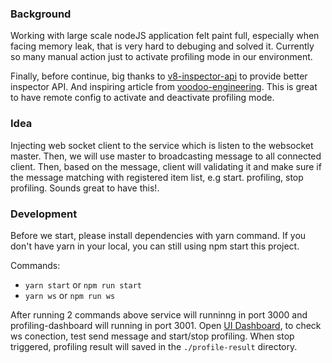 ### Background

Working with large scale nodeJS application felt paint full, especially when facing memory leak, that is very hard to debuging and solved it. Currently so many manual action just to activate profiling mode in our environment.

Finally, before continue, big thanks to [v8-inspector-api](https://github.com/wallet77/v8-inspector-api) to provide better inspector API. And inspiring article from [voodoo-engineering](https://medium.com/voodoo-engineering/node-js-and-cpu-profiling-on-production-in-real-time-without-downtime-d6e62af173e2).  This is great to have remote config to activate and deactivate profiling mode.

### Idea

Injecting web socket client to the service which is listen to the websocket master. Then, we will use master to broadcasting message to all connected client. Then, based on the message, client will validating it and make sure if the message matching with registered item list, e.g start. profiling, stop profiling. Sounds great to have this!.

### Development

Before we start, please install dependencies with yarn command. If you don't have yarn in your local, you can still using npm start this project.

Commands:
- `yarn start` or `npm run start`
- `yarn ws` or `npm run ws`

After running 2 commands above service will runninng in port 3000 and profiling-dashboard will running in port 3001. Open [UI Dashboard](http://localhost:3001/), to check ws conection, test send message and start/stop profiling. When stop triggered, profiling result will saved in the `./profile-result` directory.